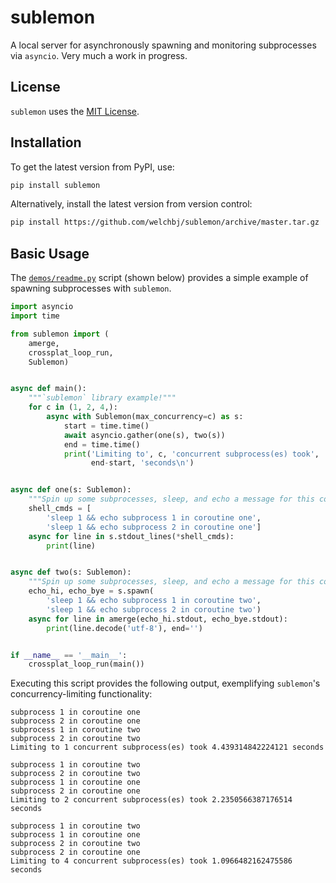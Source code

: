 # sublemon

A local server for asynchronously spawning and monitoring subprocesses via `asyncio`. Very much a work in progress.


## License

`sublemon` uses the [MIT License](https://opensource.org/licenses/MIT).


## Installation

To get the latest version from PyPI, use:
```sh
pip install sublemon
```

Alternatively, install the latest version from version control:
```sh
pip install https://github.com/welchbj/sublemon/archive/master.tar.gz
```


## Basic Usage

The [`demos/readme.py`](demos/readme.py) script (shown below) provides a simple example of spawning subprocesses with `sublemon`.
```python
import asyncio
import time

from sublemon import (
    amerge,
    crossplat_loop_run,
    Sublemon)


async def main():
    """`sublemon` library example!"""
    for c in (1, 2, 4,):
        async with Sublemon(max_concurrency=c) as s:
            start = time.time()
            await asyncio.gather(one(s), two(s))
            end = time.time()
            print('Limiting to', c, 'concurrent subprocess(es) took',
                  end-start, 'seconds\n')


async def one(s: Sublemon):
    """Spin up some subprocesses, sleep, and echo a message for this coro."""
    shell_cmds = [
        'sleep 1 && echo subprocess 1 in coroutine one',
        'sleep 1 && echo subprocess 2 in coroutine one']
    async for line in s.stdout_lines(*shell_cmds):
        print(line)


async def two(s: Sublemon):
    """Spin up some subprocesses, sleep, and echo a message for this coro."""
    echo_hi, echo_bye = s.spawn(
        'sleep 1 && echo subprocess 1 in coroutine two',
        'sleep 1 && echo subprocess 2 in coroutine two')
    async for line in amerge(echo_hi.stdout, echo_bye.stdout):
        print(line.decode('utf-8'), end='')


if __name__ == '__main__':
    crossplat_loop_run(main())

```

Executing this script provides the following output, exemplifying `sublemon`'s concurrency-limiting functionality:
```
subprocess 1 in coroutine one
subprocess 2 in coroutine one
subprocess 1 in coroutine two
subprocess 2 in coroutine two
Limiting to 1 concurrent subprocess(es) took 4.439314842224121 seconds

subprocess 1 in coroutine two
subprocess 2 in coroutine two
subprocess 1 in coroutine one
subprocess 2 in coroutine one
Limiting to 2 concurrent subprocess(es) took 2.2350566387176514 seconds

subprocess 1 in coroutine two
subprocess 1 in coroutine one
subprocess 2 in coroutine two
subprocess 2 in coroutine one
Limiting to 4 concurrent subprocess(es) took 1.0966482162475586 seconds
```